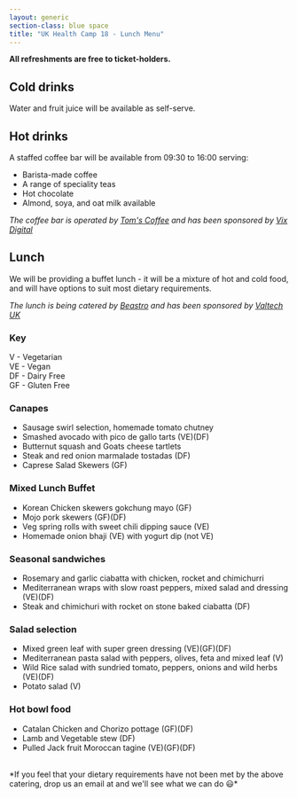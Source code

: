 ```yaml
---
layout: generic
section-class: blue space
title: "UK Health Camp 18 - Lunch Menu"
---
```


**All refreshments are free to ticket-holders.**  

## Cold drinks

Water and fruit juice will be available as self-serve.

## Hot drinks

A staffed coffee bar will be available from 09:30 to 16:00 serving:

- Barista-made coffee
- A range of speciality teas
- Hot chocolate
- Almond, soya, and oat milk available

*The coffee bar is operated by [Tom's Coffee](https://www.tomscoffee.co.uk/) and has been sponsored by [Vix Digital](https://vix.digital)*


## Lunch
We will be providing a buffet lunch - it will be a mixture of hot and cold food, and will have options to suit most dietary requirements.

*The lunch is being catered by [Beastro](https://www.beastromcr.co.uk) and has been sponsored by [Valtech UK](https://valtech.co.uk)*

### Key
V - Vegetarian  
VE - Vegan  
DF - Dairy Free  
GF - Gluten Free  

### Canapes
- Sausage swirl selection, homemade tomato chutney
- Smashed avocado with pico de gallo tarts (VE)(DF)
- Butternut squash and Goats cheese tartlets
- Steak and red onion marmalade tostadas (DF)
- Caprese Salad Skewers (GF)

### Mixed Lunch Buffet

- Korean Chicken skewers gokchung mayo (GF)
- Mojo pork skewers (GF)(DF)
- Veg spring rolls with sweet chili dipping sauce (VE)
- Homemade onion bhaji (VE) with yogurt dip (not VE)

### Seasonal sandwiches
- Rosemary and garlic ciabatta with chicken, rocket and chimichurri
- Mediterranean wraps with slow roast peppers, mixed salad and dressing (VE)(DF)
- Steak and chimichuri with rocket on stone baked
ciabatta (DF)

### Salad selection
- Mixed green leaf with super green dressing (VE)(GF)(DF)
- Mediterranean pasta salad with peppers, olives, feta and mixed leaf (V)
- Wild Rice salad with sundried tomato, peppers, onions and wild herbs (VE)(DF)
- Potato salad (V)

### Hot bowl food
- Catalan Chicken and Chorizo pottage (GF)(DF)
- Lamb and Vegetable stew (DF)
- Pulled Jack fruit Moroccan tagine (VE)(GF)(DF)

<br>
*If you feel that your dietary requirements have not been met by the above catering, drop us an email at <us@ukhealthcamp.com> and we'll see what we can do 😃*